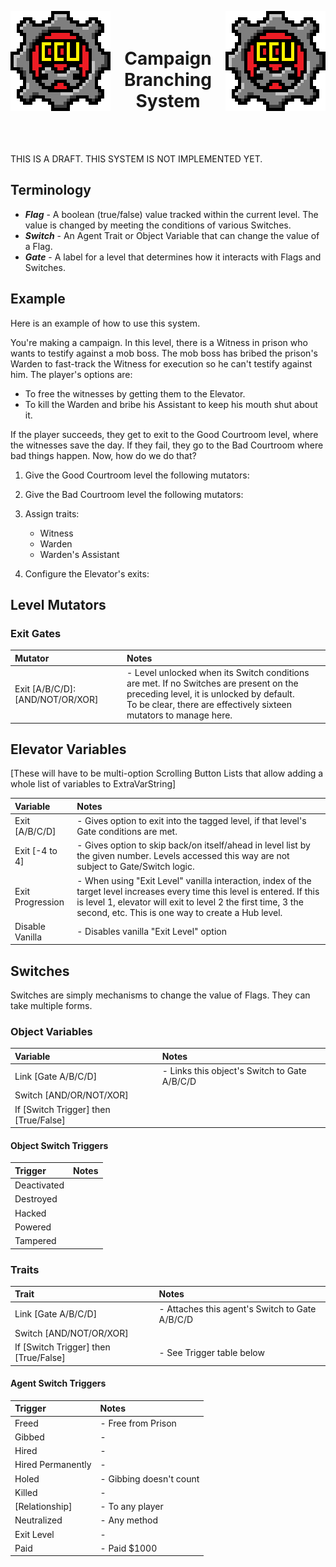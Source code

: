 ﻿<p align="left">
<img src="../Resources/Image/CCU/CCU_160x160.png" alt="CCU Logo" align="left">
<img src="../Resources/Image/CCU/CCU_160x160.png" alt="Yeah there are two, so what" align="right">
</p>

<h1 align="center">
<br>
Campaign Branching System
</h1>
<br><br>

THIS IS A DRAFT. THIS SYSTEM IS NOT IMPLEMENTED YET.

##		Terminology
  - ***Flag*** - A boolean (true/false) value tracked within the current level. The value is changed by meeting the conditions of various Switches.
  - ***Switch*** - An Agent Trait or Object Variable that can change the value of a Flag.
  - ***Gate*** - A label for a level that determines how it interacts with Flags and Switches.

##		Example
Here is an example of how to use this system. 

You're making a campaign. In this level, there is a Witness in prison who wants to testify against a mob boss. The mob boss has bribed the prison's Warden to fast-track the Witness for execution so he can't testify against him. The player's options are:
  - To free the witnesses by getting them to the Elevator.
  - To kill the Warden and bribe his Assistant to keep his mouth shut about it. 

If the player succeeds, they get to exit to the Good Courtroom level, where the witnesses save the day. If they fail, they go to the Bad Courtroom where bad things happen. Now, how do we do that?

1. Give the Good Courtroom level the following mutators: 

2. Give the Bad Courtroom level the following mutators:

3. Assign traits:
	- Witness
	- Warden
	- Warden's Assistant

4. Configure the Elevator's exits:

##		Level Mutators

###			Exit Gates

|Mutator											|Notes													|
|:--------------------------------------------------|:------------------------------------------------------|
|Exit [A/B/C/D]: [AND/NOT/OR/XOR]					|- Level unlocked when its Switch conditions are met. If no Switches are present on the preceding level, it is unlocked by default.<br>To be clear, there are effectively sixteen mutators to manage here.

##		Elevator Variables
[These will have to be multi-option Scrolling Button Lists that allow adding a whole list of variables to ExtraVarString]

|Variable											|Notes													|
|:--------------------------------------------------|:------------------------------------------------------|
|Exit [A/B/C/D]										|- Gives option to exit into the tagged level, if that level's Gate conditions are met.
|Exit [-4 to 4]										|- Gives option to skip back/on itself/ahead in level list by the given number. Levels accessed this way are not subject to Gate/Switch logic.
|Exit Progression                                   |- When using "Exit Level" vanilla interaction, index of the target level increases every time this level is entered. If this is level 1, elevator will exit to level 2 the first time, 3 the second, etc. This is one way to create a Hub level.
|Disable Vanilla									|- Disables vanilla "Exit Level" option

##		Switches
Switches are simply mechanisms to change the value of Flags. They can take multiple forms.

###         Object Variables

|Variable                               |Notes						|
|:--------------------------------------|:--------------------------|
|Link [Gate A/B/C/D]                    |- Links this object's Switch to Gate A/B/C/D
|Switch [AND/OR/NOT/XOR]				|
|If [Switch Trigger] then [True/False]	|

####			Object Switch Triggers

|Trigger											|Notes													|
|:--------------------------------------------------|:------------------------------------------------------|
|Deactivated
|Destroyed
|Hacked
|Powered
|Tampered

###         Traits

|Trait												|Notes													|
|:--------------------------------------------------|:------------------------------------------------------|
|Link [Gate A/B/C/D]						        |- Attaches this agent's Switch to Gate A/B/C/D 
|Switch [AND/NOT/OR/XOR]							|
|If [Switch Trigger] then [True/False]				|- See Trigger table below

####			Agent Switch Triggers

|Trigger											|Notes													|
|:--------------------------------------------------|:------------------------------------------------------|
|Freed												|- Free from Prison
|Gibbed												|-
|Hired												|-
|Hired Permanently									|-
|Holed												|- Gibbing doesn't count
|Killed												|-
|[Relationship]										|- To any player
|Neutralized										|- Any method 
|Exit Level											|- 
|Paid												|- Paid $1000
